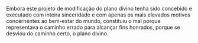 ﻿Embora este projeto de modificação do plano divino tenha sido concebido e executado com inteira sinceridade e com apenas os mais elevados motivos concernentes ao bem-estar do mundo, constituiu o mal porque representava o caminho errado para alcançar fins honrados, porque se desviou do caminho certo, o plano divino.